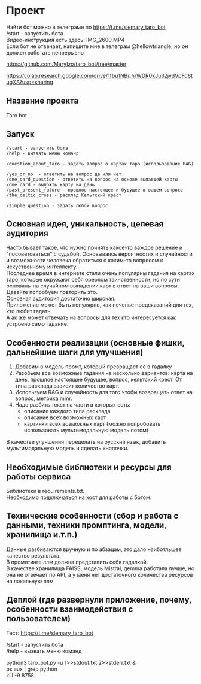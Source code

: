# Проект

Найти бот можно в телеграме по https://t.me/slemary_taro_bot    
/start - запустить бота   
Видео-инструкция есть здесь: IMG_2600.MP4    
Если бот не отвечает, напишите мне в телеграм @hellowtriangle, но он должен работать непрерывно  

https://github.com/MaryIzo/taro_bot/tree/master   

https://colab.research.google.com/drive/1fbu1NBi_hrWDR0kJu32jvdVpFd8tugXA?usp=sharing   

## Название проекта

Taro bot

## Запуск   

    /start - запустить бота
    /help - вызвать меню команд
    
    /question_about_taro - задать вопрос о картах таро (использование RAG)
    
    /yes_or_no  - ответить на вопрос да или нет
    /one_card_question - ответить на вопрос на основе выпавшей карты
    /one_card - выложть карту на день 
    /past_present_future - прошлое настоящее и будущее в вашем вопросе   
    /the_celtic_cross - расклад Кельтский крест   
    
    /simple_question - задать любой вопрос   


## Основная идея, уникальность, целевая аудитория

Часто бывает такое, что нужно принять какое-то важдое решение и "посоветоваться" с судьбой. Основываясь вероятностях и случайности и возможности человека обратиться с каким-то вопросом к искуственному интеллекту.  
Последнее время в интернете стали очень популярны гадания на картах таро, которые окружают себя ореолом таинственности, но по сути основаны на случайном выпадении карт в ответ на ваши вопросы.   
Давайте попробуем повторить это.  
Основная аудитория достаточно широкая.   
Приложение может быть популярно, как печенье предсказаний для тех, кто любит гадать.    
А ак же может отвечать на вопросы для тех кто интересуется как устроено само гадание.   
    
## Особенности реализации (основные фишки, дальнейшие шаги для улучшения)

1.  Добавим в модель промт, который превращает ее в гадалку
2.  Разобьем все возможные гадания на несколько вариантов: карта на день, прошлое настоящее будущее, вопрос, кельтский крест. От типа расклада зависит количество карт.    
3.  Используем RAG и случайность для того чтобы возвращать ответ на вопрос, метрика mmr.  
4.  Надо разбить текст на части в которых есть:
     - описание каждого типа расклада
     - описание всех возможных карт
     - картинки всех возможных карт (можно попробовать использовать мультимодальную модель потом)

В качестве улучшения переделать на русский язык, добавить мультимодальную модель и сделать кнопочки.

## Необходимые библиотеки и ресурсы для работы сервиса

Библиотеки в requirements.txt.   
Необходимо подключаться на хост для работы с ботом.      

## Технические особенности (сбор и работа с данными, техники промптинга, модели, хранилища и.т.п.)

Данные разбиваются вручную и по абзацам, это дало наиботльшее качество результата.  
В промптинге ллм должна представить себя гадалкой.   
В качестве хранилища FAISS, модель Mistral, gemma работала лучше, но она не отвечает по API,
а у меня нет достаточного количества ресурсов на локальную ллм.  

## Деплой (где развернули приложение, почему, особенности взаимодействия с пользователем)
Тест: https://t.me/slemary_taro_bot      

/start - запустить бота   
/help - вызвать меню команд   
    
python3 taro_bot.py -u 1>>stdout.txt 2>>stderr.txt &     
ps aux | grep python    
kill -9 8758   